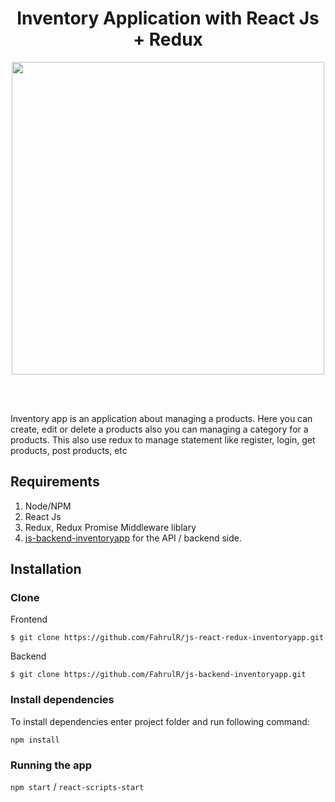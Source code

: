 <h1 align='center'>Inventory Application with React Js + Redux</h1>

<p align='center'>
  <a href='https://reactjs.org/'>
  <img width="500" src='https://reactjs.org/logo-og.png' />
  </a>
</p>

<br>
<br>


Inventory app is an application about managing a products. Here you can create, edit or delete a products also you can managing a category for a products. This also use redux to manage statement like register, login, get products, post products, etc <br>


## Requirements
1. Node/NPM
2. React Js
3. Redux, Redux Promise Middleware liblary
3. <a href="https://github.com/FahrulR/js-backend-inventoryapp">js-backend-inventoryapp</a> for the API / backend side.

## Installation
### Clone
Frontend
```
$ git clone https://github.com/FahrulR/js-react-redux-inventoryapp.git
```
Backend
```
$ git clone https://github.com/FahrulR/js-backend-inventoryapp.git
```
### Install dependencies

To install dependencies enter project folder and run following command:

`npm install`

### Running the app

`npm start` / `react-scripts-start`
